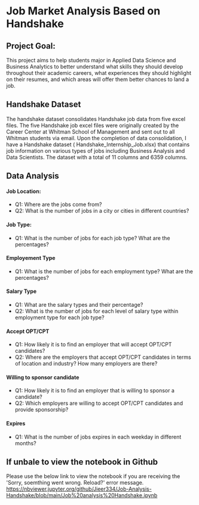 # Job Market Analysis Based on Handshake
## Project Goal:
This project aims to help students major in Applied Data Science and Business Analytics to better understand what skills they should develop throughout their academic careers, what experiences they should highlight on their resumes, and which areas will offer them better chances to land a job. 
## Handshake Dataset 
The handshake dataset consolidates Handshake job data from five excel files. The five Handshake job excel files were originally created by the Career Center at Whitman School of Management and sent out to all Whitman students via email. Upon the completion of data consolidation, I have a Handshake dataset ( Handshake_Internship_Job.xlsx) that contains job information on various types of jobs including Business Analysis and Data Scientists. The dataset with a total of 11 columns and 6359 columns.

## Data Analysis 

#### Job Location:
- Q1: Where are the jobs come from?
- Q2: What is the number of jobs in a city or cities in different countries?

#### Job Type: 
- Q1: What is the number of jobs for each job type? What are the percentages?

#### Employement Type 
- Q1: What is the number of jobs for each employment type? What are the percentages?

#### Salary Type
- Q1: What are the salary types and their percentage?
- Q2: What is the number of jobs for each level of salary type within employment type for each job type?

#### Accept OPT/CPT 
- Q1: How likely it is to find an employer that will accept OPT/CPT candidates?
- Q2: Where are the employers that accept OPT/CPT candidates in terms of location and industry? How many employers are there?

#### Willing to sponsor candidate 
- Q1: How likely it is to find an employer that is willing to sponsor a candidate?
- Q2: Which employers are willing to accept OPT/CPT candidates and provide sponsorship?

#### Expires 
- Q1: What is the number of jobs expires in each weekday in different months?

## If unbale to view the notebook in Github
Please use the below link to view the notebook if you are receiving the 'Sorry, soemthing went wrong. Reload?' error message.
https://nbviewer.jupyter.org/github/Jieer334/Job-Analysis-Handshake/blob/main/Job%20analysis%20Handshake.ipynb
